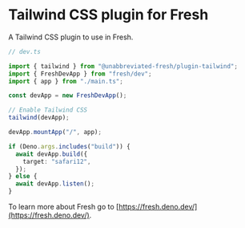 # Tailwind CSS plugin for Fresh

A Tailwind CSS plugin to use in Fresh.

```ts
// dev.ts

import { tailwind } from "@unabbreviated-fresh/plugin-tailwind";
import { FreshDevApp } from "fresh/dev";
import { app } from "./main.ts";

const devApp = new FreshDevApp();

// Enable Tailwind CSS
tailwind(devApp);

devApp.mountApp("/", app);

if (Deno.args.includes("build")) {
  await devApp.build({
    target: "safari12",
  });
} else {
  await devApp.listen();
}
```

To learn more about Fresh go to
[https://fresh.deno.dev/](https://fresh.deno.dev/).
